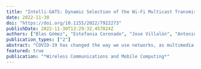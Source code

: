 ```yaml
---
title: "Intelli-GATS: Dynamic Selection of the Wi-Fi Multicast Transmission Policy Using Interpretable-AI"
date: 2022-11-30
doi: "https://doi.org/10.1155/2022/7922273"
publishDate: 2022-11-30T13:29:32.457024Z
authors: ["Blas Gómez", "Estefania Coronado", "Jose Villalón", "Antonio Garrido"]
publication_types: ["2"]
abstract: "COVID-19 has changed the way we use networks, as multimedia content now represents an even more significant portion of the traffic due to the rise in remote education and telecommuting. In this context, in which Wi-Fi is the predominant radio access technology (RAT), multicast transmissions have become a way to reduce overhead in the network when many users access the same content. However, Wi-Fi lacks a versatile multicast transmission method for ensuring efficiency, scalability, and reliability. Although the IEEE 802.11aa amendment defines different multicast operation modes, these perform well only in particular situations and do not adapt to different channel conditions. Moreover, methods for dynamically adapting them to the situation do not exist. In view of these shortcomings, artificial intelligence (AI) and machine learning (ML) have emerged as solutions to automating network management. However, the most accurate models usually operate as black boxes, triggering mistrust among human experts. Accordingly, research efforts have moved towards using Interpretable-AI models that humans can easily track. Thus, this work presents an Interpretable-AI solution designed to dynamically select the best multicast operation mode to improve the scalability and efficiency of this kind of transmission. The evaluation shows that our approach outperforms the standard by up to 38%."
featured: true
publication: "*Wireless Communications and Mobile Computing*"
---
```



